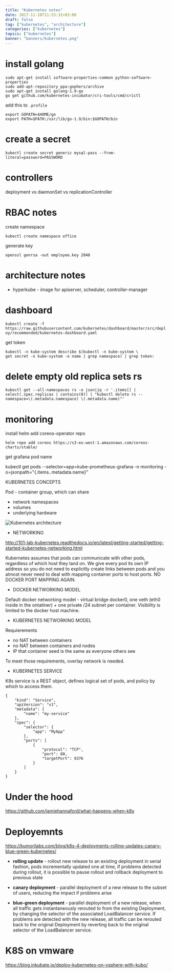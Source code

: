```yaml
---
title: "Kubernetes notes"
date: 2017-11-28T11:53:31+03:00
draft: false
tag: ["kubernetes", "architecture"]
categories: ["kubernetes"]
topics: ["kubernetes"]
banner: "banners/kubernetes.png"
---
```


# install golang
```
sudo apt-get install software-properties-common python-software-properties
sudo add-apt-repository ppa:gophers/archive
sudo apt-get install golang-1.9-go
go get github.com/kubernetes-incubator/cri-tools/cmd/crictl
```

add this to `.profile`
```
export GOPATH=$HOME/go
export PATH=$PATH:/usr/lib/go-1.9/bin:$GOPATH/bin
```

# create a secret

`kubectl create secret generic mysql-pass --from-literal=password=PASSWORD`

# controllers
deployment vs daemonSet vs replicationController

# RBAC notes

create namespace

`kubectl create namespace office`


generate key

`openssl genrsa -out employee.key 2048`


# architecture notes

* hyperkube - image for apiserver, scheduler, controller-manager


# dashboard

`kubectl create -f https://raw.githubusercontent.com/kubernetes/dashboard/master/src/deploy/recommended/kubernetes-dashboard.yaml`

get token

```
kubectl -n kube-system describe $(kubectl -n kube-system \
get secret -n kube-system -o name | grep namespace) | grep token:
```


# delete empty old replica sets rs

```
kubectl get --all-namespaces rs -o json|jq -r '.items[] | select(.spec.replicas | contains(0)) | "kubectl delete rs --namespace=\(.metadata.namespace) \(.metadata.name)"'
```

# monitoring

install helm
add coreos-operator repo

`helm repo add coreos https://s3-eu-west-1.amazonaws.com/coreos-charts/stable/`


get grafana pod name
 
kubectl get pods --selector=app=kube-prometheus-grafana -n monitoring -o=jsonpath="{.items..metadata.name}"

KUBERNETES CONCEPTS

Pod - container group, which can share

* network namespaces
* volumes
* underlying hardware

![Kubernetes architecture](https://cdn.yongbok.net/ruo91/architecture/k8s/v1.1/kubernetes_architecture.png)




* NETWORKING

http://101-lab-kubernetes.readthedocs.io/en/latest/getting-started/getting-started-kubernetes-networking.html

Kubernetes assumes that pods can communicate with other pods, regardless of which host they land on.
We give every pod its own IP address so you do not need to explicitly create links between pods and
you almost never need to deal with mapping container ports to host ports. NO DOCKER PORT MAPPING AGAIN.

* DOCKER NETWORKING MODEL

Default docker networking model - virtual bridge docker0, one veth (eth0 inside in the ontatiner) + one private /24 subnet per container.
Visibility is limited to the docker host machine.

* KUBERNETES NETWORKING MODEL

Requierements  

* no NAT between containers
* no NAT between containers and nodes
* IP that container seed is the same as everyone others see

To meet those requirements, overlay network is needed.

* KUBERNETES SERVICE

K8s service is a REST object, defines logical set of pods, and policy by which to access them.



```
{
    "kind": "Service",
    "apiVersion": "v1",
    "metadata": {
        "name": "my-service"
    },
    "spec": {
        "selector": {
            "app": "MyApp"
        },
        "ports": [
            {
                "protocol": "TCP",
                "port": 80,
                "targetPort": 9376
            }
        ]
    }
}
```

# Under the hood

https://github.com/jamiehannaford/what-happens-when-k8s

# Deployemnts

https://kumorilabs.com/blog/k8s-4-deployments-rolling-updates-canary-blue-green-kubernetes/

* **rolling update** - rollout new release to an existing deployment in serial fashion, pods incrementally updated one at time, if problems detected during rollout, it is possible to pause rollout and rollback deployment to previous state

* **canary deployment** - parallel deployment of a new release to the subset of users, reducing the impact if problems arise

* **blue-green deployment** - parallel deployment of a new release, when all traffic gets instantaneously rerouted to from the existing Deployment, by changing the selector of the associated LoadBalancer service. If problems are detected with the new release, all traffic can be rerouted back to the original Deployment by reverting back to the original selector of the LoadBalancer service.

# K8S on vmware

https://blog.inkubate.io/deploy-kubernetes-on-vsphere-with-kubo/
